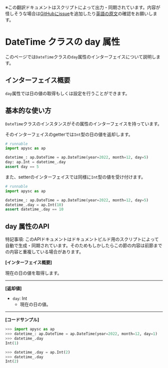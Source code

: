 <span class="inconspicuous-txt">※この翻訳ドキュメントはスクリプトによって出力・同期されています。内容が怪しそうな場合は<a href="https://github.com/simon-ritchie/apysc/issues" target="_blank">GitHubにissue</a>を追加したり[英語の原文](https://simon-ritchie.github.io/apysc/en/datetime_day.html)の確認をお願いします。</span>

# DateTime クラスの day 属性

このページでは`DateTime`クラスの`day`属性のインターフェイスについて説明します。

## インターフェイス概要

`day`属性では日の値の取得もしくは設定を行うことができます。

## 基本的な使い方

`DateTime`クラスのインスタンスがその属性のインターフェイスを持っています。

そのインターフェイスのgetterでは`Int`型の日の値を返却します。

```py
# runnable
import apysc as ap

datetime_: ap.DateTime = ap.DateTime(year=2022, month=12, day=5)
day: ap.Int = datetime_.day
assert day == 5
```

また、setterのインターフェイスでは同様に`Int`型の値を受け付けます。

```py
# runnable
import apysc as ap

datetime_: ap.DateTime = ap.DateTime(year=2022, month=12, day=5)
datetime_.day = ap.Int(10)
assert datetime_.day == 10
```

## day 属性のAPI

<span class="inconspicuous-txt">特記事項: このAPIドキュメントはドキュメントビルド用のスクリプトによって自動で生成・同期されています。そのためもしかしたらこの節の内容は前節までの内容と重複している場合があります。</span>

**[インターフェイス概要]**

現在の日の値を取得します。<hr>

**[返却値]**

- `day`: Int
  - 現在の日の値。

<hr>

**[コードサンプル]**

```py
>>> import apysc as ap
>>> datetime_: ap.DateTime = ap.DateTime(year=2022, month=12, day=1)
>>> datetime_.day
Int(1)

>>> datetime_.day = ap.Int(2)
>>> datetime_.day
Int(2)
```